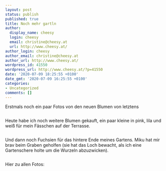 ```yaml
---
layout: post
status: publish
published: true
title: Noch mehr gartln
author:
  display_name: cheesy
  login: cheesy
  email: christine@cheesy.at
  url: http://www.cheesy.at/
author_login: cheesy
author_email: christine@cheesy.at
author_url: http://www.cheesy.at/
wordpress_id: 41550
wordpress_url: http://www.cheesy.at/?p=41550
date: '2020-07-09 18:25:55 +0100'
date_gmt: '2020-07-09 16:25:55 +0100'
categories:
- Uncategorized
comments: []
---
```

<!-- wp:paragraph -->
Erstmals noch ein paar Fotos von den neuen Blumen von letztens
<!-- /wp:paragraph -->
<!-- wp:image {"id":41506} -->
<figure class="wp-block-image"><img src="{% link _fotos/leben-in-belfast/2020-2/blumen-im-garten/Gartln-001-3.jpg %}" alt="" class="wp-image-41506"></figure>
<!-- /wp:image -->
<!-- wp:paragraph -->
Heute habe ich noch weitere Blumen gekauft, ein paar kleine in pink, lila und weiß für mein Fässchen auf der Terrasse.
<!-- /wp:paragraph -->
<!-- wp:image {"id":41512} -->
<figure class="wp-block-image"><img src="{% link _fotos/leben-in-belfast/2020-2/blumen-im-garten/Gartln-007-2.jpg %}" alt="" class="wp-image-41512"></figure>
<!-- /wp:image -->
<!-- wp:paragraph -->
Und dann noch Fuchsien für das hintere Ende meines Gartens. Miku hat mir brav beim Graben geholfen (sie hat das Loch bewacht, als ich eine Gartenschere holte um die Wurzeln abzuzwicken).
<!-- /wp:paragraph -->
<!-- wp:image {"id":41509} -->
<figure class="wp-block-image"><img src="{% link _fotos/leben-in-belfast/2020-2/blumen-im-garten/Gartln-004-3.jpg %}" alt="" class="wp-image-41509"></figure>
<!-- /wp:image -->
<!-- wp:paragraph -->
Hier zu allen Fotos:
<!-- /wp:paragraph -->
<!-- wp:image {"id":41510,"linkDestination":"custom"} -->
<figure class="wp-block-image"><a href="http://www.cheesy.at/fotos/leben-in-belfast/2020-2/blumen-im-garten/"><img src="{% link _posts/2020-07-09-noch-mehr-gartln/Gartln-005-2.jpg %}" alt="" class="wp-image-41510"></a></figure>
<!-- /wp:image -->
<!-- wp:paragraph -->
<!-- /wp:paragraph -->
